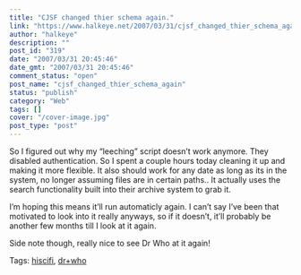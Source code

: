 ```yaml
---
title: "CJSF changed thier schema again."
link: "https://www.halkeye.net/2007/03/31/cjsf_changed_thier_schema_again/"
author: "halkeye"
description: ""
post_id: "319"
date: "2007/03/31 20:45:46"
date_gmt: "2007/03/31 20:45:46"
comment_status: "open"
post_name: "cjsf_changed_thier_schema_again"
status: "publish"
category: "Web"
tags: []
cover: "/cover-image.jpg"
post_type: "post"
---
```


So I figured out why my “leeching” script doesn’t work anymore. They disabled authentication. So I spent a couple hours today cleaning it up and making it more flexible. It also should work for any date as long as its in the system, no longer assuming files are in certain paths.. It actually uses the search functionality built into their archive system to grab it.




I’m hoping this means it’ll run automaticly again. I can’t say I’ve been that motivated to look into it really anyways, so if it doesn’t, it’ll probably be another few months till I look at it again.




Side note though, really nice to see Dr Who at it again!

Tags: [hiscifi](http://technorati.com/tag/hiscifi), [dr+who](http://technorati.com/tag/dr+who)